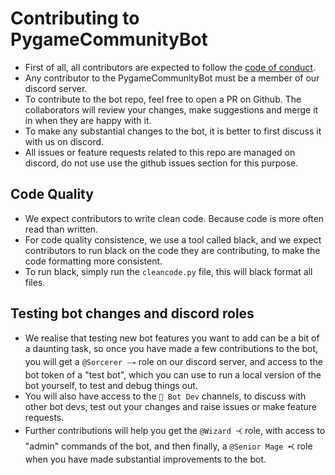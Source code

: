 # Contributing to PygameCommunityBot

- First of all, all contributors are expected to follow the [code of conduct](CODE_OF_CONDUCT.md).
- Any contributor to the PygameCommunityBot must be a member of our discord server.
- To contribute to the bot repo, feel free to open a PR on Github. The collaborators will review
 your changes, make suggestions and merge it in when they are happy with it.
- To make any substantial changes to the bot, it is better to first discuss it with us on discord.
- All issues or feature requests related to this repo are managed on discord, do not use use
 the github issues section for this purpose.
 
## Code Quality
- We expect contributors to write clean code. Because code is more often read than written.
- For code quality consistence, we use a tool called black, and we expect contributors to
 run black on the code they are contributing, to make the code formatting more consistent.
- To run black, simply run the `cleancode.py` file, this will black format all files.

## Testing bot changes and discord roles
- We realise that testing new bot features you want to add can be a bit of a daunting task, so once
 you have made a few contributions to the bot, you will get a `@Sorcerer 🝐` role on our discord server,
 and access to the bot token of a "test bot", which you can use to run a local version of the bot
 yourself, to test and debug things out.
- You will also have access to the `🤖 Bot Dev` channels, to discuss with other bot devs, test out your
 changes and raise issues or make feature requests.
- Further contributions will help you get the `@Wizard 🝑` role, with access to "admin" commands of the
 bot, and then finally, a `@Senior Mage 🝒` role when you have made substantial improvements to the bot.